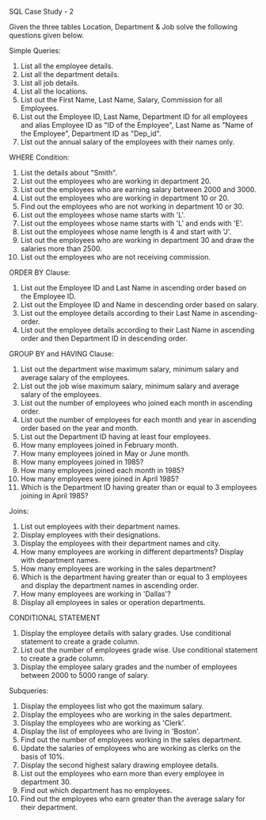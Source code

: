 SQL Case Study - 2

Given the three tables 
Location, Department & Job solve the following questions given below.

Simple Queries:
1. List all the employee details.
2. List all the department details.
3. List all job details.
4. List all the locations.
5. List out the First Name, Last Name, Salary, Commission for all Employees.
6. List out the Employee ID, Last Name, Department ID for all employees and alias Employee ID as "ID of the Employee", Last Name as "Name of the Employee", Department ID as "Dep_id".
7. List out the annual salary of the employees with their names only.
   
WHERE Condition:
1. List the details about "Smith".
2. List out the employees who are working in department 20.
3. List out the employees who are earning salary between 2000 and 3000.
4. List out the employees who are working in department 10 or 20.
5. Find out the employees who are not working in department 10 or 30.
6. List out the employees whose name starts with 'L'.
7. List out the employees whose name starts with 'L' and ends with 'E'.
8. List out the employees whose name length is 4 and start with 'J'.
9. List out the employees who are working in department 30 and draw the salaries more than 2500.
10. List out the employees who are not receiving commission.
    
ORDER BY Clause:
1. List out the Employee ID and Last Name in ascending order based on the Employee ID.
2. List out the Employee ID and Name in descending order based on salary.
3. List out the employee details according to their Last Name in ascending-order.
4. List out the employee details according to their Last Name in ascending order and then Department ID in descending order.

GROUP BY and HAVING Clause:
1. List out the department wise maximum salary, minimum salary and average salary of the employees.
2. List out the job wise maximum salary, minimum salary and average salary of the employees.
3. List out the number of employees who joined each month in ascending order.
4. List out the number of employees for each month and year in ascending order based on the year and month.
5. List out the Department ID having at least four employees.
6. How many employees joined in February month.
7. How many employees joined in May or June month.
8. How many employees joined in 1985?
9. How many employees joined each month in 1985?
10. How many employees were joined in April 1985?
11. Which is the Department ID having greater than or equal to 3 employees joining in April 1985?

Joins:
1. List out employees with their department names.
2. Display employees with their designations.
3. Display the employees with their department names and city.
4. How many employees are working in different departments? Display with department names.
5. How many employees are working in the sales department?
6. Which is the department having greater than or equal to 3 employees and display the department names in ascending order.
7. How many employees are working in 'Dallas'?
8. Display all employees in sales or operation departments.
   
CONDITIONAL STATEMENT
1. Display the employee details with salary grades. Use conditional statement to create a grade column.
2. List out the number of employees grade wise. Use conditional statement to create a grade column.
3. Display the employee salary grades and the number of employees between 2000 to 5000 range of salary.
   
Subqueries:
1. Display the employees list who got the maximum salary.
2. Display the employees who are working in the sales department.
3. Display the employees who are working as 'Clerk'.
4. Display the list of employees who are living in 'Boston'.
5. Find out the number of employees working in the sales department.
6. Update the salaries of employees who are working as clerks on the basis of 10%.
7. Display the second highest salary drawing employee details.
8. List out the employees who earn more than every employee in department 30.
9. Find out which department has no employees.
10. Find out the employees who earn greater than the average salary for their department.
